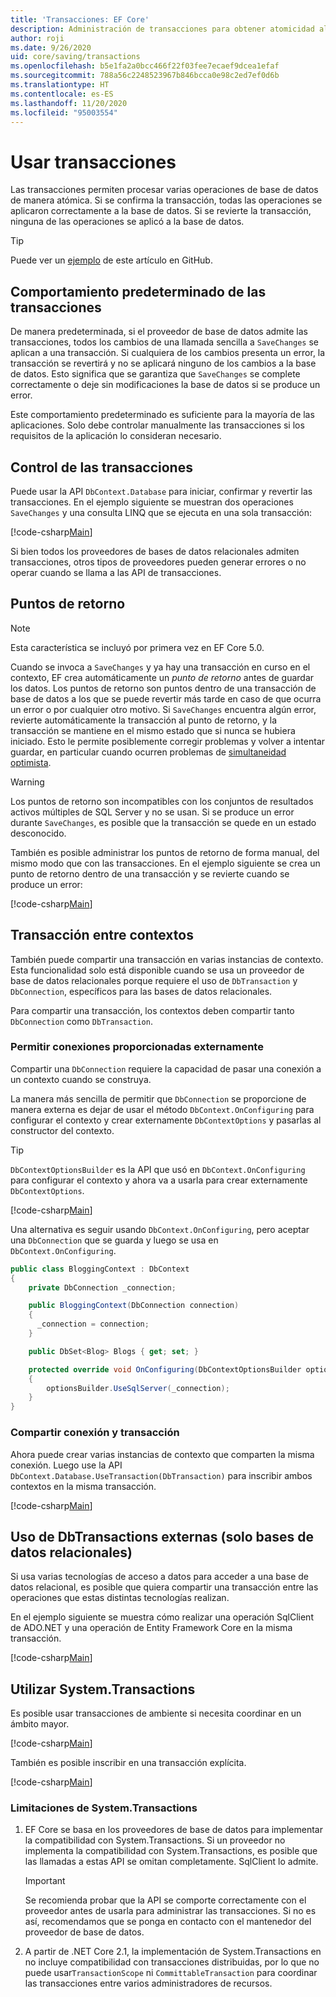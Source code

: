 ```yaml
---
title: 'Transacciones: EF Core'
description: Administración de transacciones para obtener atomicidad al guardar datos con Entity Framework Core
author: roji
ms.date: 9/26/2020
uid: core/saving/transactions
ms.openlocfilehash: b5e1fa2a0bcc466f22f03fee7ecaef9dcea1efaf
ms.sourcegitcommit: 788a56c2248523967b846bcca0e98c2ed7ef0d6b
ms.translationtype: HT
ms.contentlocale: es-ES
ms.lasthandoff: 11/20/2020
ms.locfileid: "95003554"
---
```

# <a name="using-transactions"></a>Usar transacciones

Las transacciones permiten procesar varias operaciones de base de datos de manera atómica. Si se confirma la transacción, todas las operaciones se aplicaron correctamente a la base de datos. Si se revierte la transacción, ninguna de las operaciones se aplicó a la base de datos.

> [!TIP]
> Puede ver un [ejemplo](https://github.com/dotnet/EntityFramework.Docs/tree/master/samples/core/Saving/Transactions/) de este artículo en GitHub.

## <a name="default-transaction-behavior"></a>Comportamiento predeterminado de las transacciones

De manera predeterminada, si el proveedor de base de datos admite las transacciones, todos los cambios de una llamada sencilla a `SaveChanges` se aplican a una transacción. Si cualquiera de los cambios presenta un error, la transacción se revertirá y no se aplicará ninguno de los cambios a la base de datos. Esto significa que se garantiza que `SaveChanges` se complete correctamente o deje sin modificaciones la base de datos si se produce un error.

Este comportamiento predeterminado es suficiente para la mayoría de las aplicaciones. Solo debe controlar manualmente las transacciones si los requisitos de la aplicación lo consideran necesario.

## <a name="controlling-transactions"></a>Control de las transacciones

Puede usar la API `DbContext.Database` para iniciar, confirmar y revertir las transacciones. En el ejemplo siguiente se muestran dos operaciones `SaveChanges` y una consulta LINQ que se ejecuta en una sola transacción:

[!code-csharp[Main](../../../samples/core/Saving/Transactions/ControllingTransaction.cs?name=Transaction&highlight=2,16-18)]

Si bien todos los proveedores de bases de datos relacionales admiten transacciones, otros tipos de proveedores pueden generar errores o no operar cuando se llama a las API de transacciones.

## <a name="savepoints"></a>Puntos de retorno

> [!NOTE]
> Esta característica se incluyó por primera vez en EF Core 5.0.

Cuando se invoca a `SaveChanges` y ya hay una transacción en curso en el contexto, EF crea automáticamente un *punto de retorno* antes de guardar los datos. Los puntos de retorno son puntos dentro de una transacción de base de datos a los que se puede revertir más tarde en caso de que ocurra un error o por cualquier otro motivo. Si `SaveChanges` encuentra algún error, revierte automáticamente la transacción al punto de retorno, y la transacción se mantiene en el mismo estado que si nunca se hubiera iniciado. Esto le permite posiblemente corregir problemas y volver a intentar guardar, en particular cuando ocurren problemas de [simultaneidad optimista](xref:core/saving/concurrency).

> [!WARNING]
> Los puntos de retorno son incompatibles con los conjuntos de resultados activos múltiples de SQL Server y no se usan. Si se produce un error durante `SaveChanges`, es posible que la transacción se quede en un estado desconocido.

También es posible administrar los puntos de retorno de forma manual, del mismo modo que con las transacciones. En el ejemplo siguiente se crea un punto de retorno dentro de una transacción y se revierte cuando se produce un error:

[!code-csharp[Main](../../../samples/core/Saving/Transactions/ManagingSavepoints.cs?name=Savepoints&highlight=9,19-20)]

## <a name="cross-context-transaction"></a>Transacción entre contextos

También puede compartir una transacción en varias instancias de contexto. Esta funcionalidad solo está disponible cuando se usa un proveedor de base de datos relacionales porque requiere el uso de `DbTransaction` y `DbConnection`, específicos para las bases de datos relacionales.

Para compartir una transacción, los contextos deben compartir tanto `DbConnection` como `DbTransaction`.

### <a name="allow-connection-to-be-externally-provided"></a>Permitir conexiones proporcionadas externamente

Compartir una `DbConnection` requiere la capacidad de pasar una conexión a un contexto cuando se construya.

La manera más sencilla de permitir que `DbConnection` se proporcione de manera externa es dejar de usar el método `DbContext.OnConfiguring` para configurar el contexto y crear externamente `DbContextOptions` y pasarlas al constructor del contexto.

> [!TIP]
> `DbContextOptionsBuilder` es la API que usó en `DbContext.OnConfiguring` para configurar el contexto y ahora va a usarla para crear externamente `DbContextOptions`.

[!code-csharp[Main](../../../samples/core/Saving/Transactions/SharingTransaction.cs?name=Context&highlight=3,4,5)]

Una alternativa es seguir usando `DbContext.OnConfiguring`, pero aceptar una `DbConnection` que se guarda y luego se usa en `DbContext.OnConfiguring`.

```csharp
public class BloggingContext : DbContext
{
    private DbConnection _connection;

    public BloggingContext(DbConnection connection)
    {
      _connection = connection;
    }

    public DbSet<Blog> Blogs { get; set; }

    protected override void OnConfiguring(DbContextOptionsBuilder optionsBuilder)
    {
        optionsBuilder.UseSqlServer(_connection);
    }
}
```

### <a name="share-connection-and-transaction"></a>Compartir conexión y transacción

Ahora puede crear varias instancias de contexto que comparten la misma conexión. Luego use la API `DbContext.Database.UseTransaction(DbTransaction)` para inscribir ambos contextos en la misma transacción.

[!code-csharp[Main](../../../samples/core/Saving/Transactions/SharingTransaction.cs?name=Transaction&highlight=1-3,6,14,21-23)]

## <a name="using-external-dbtransactions-relational-databases-only"></a>Uso de DbTransactions externas (solo bases de datos relacionales)

Si usa varias tecnologías de acceso a datos para acceder a una base de datos relacional, es posible que quiera compartir una transacción entre las operaciones que estas distintas tecnologías realizan.

En el ejemplo siguiente se muestra cómo realizar una operación SqlClient de ADO.NET y una operación de Entity Framework Core en la misma transacción.

[!code-csharp[Main](../../../samples/core/Saving/Transactions/ExternalDbTransaction.cs?name=Transaction&highlight=4,9,20,25-27)]

## <a name="using-systemtransactions"></a>Utilizar System.Transactions

Es posible usar transacciones de ambiente si necesita coordinar en un ámbito mayor.

[!code-csharp[Main](../../../samples/core/Saving/Transactions/AmbientTransaction.cs?name=Transaction&highlight=1,2,3,26-28)]

También es posible inscribir en una transacción explícita.

[!code-csharp[Main](../../../samples/core/Saving/Transactions/CommitableTransaction.cs?name=Transaction&highlight=1-2,15,28-30)]

### <a name="limitations-of-systemtransactions"></a>Limitaciones de System.Transactions

1. EF Core se basa en los proveedores de base de datos para implementar la compatibilidad con System.Transactions. Si un proveedor no implementa la compatibilidad con System.Transactions, es posible que las llamadas a estas API se omitan completamente. SqlClient lo admite.

   > [!IMPORTANT]
   > Se recomienda probar que la API se comporte correctamente con el proveedor antes de usarla para administrar las transacciones. Si no es así, recomendamos que se ponga en contacto con el mantenedor del proveedor de base de datos.

2. A partir de .NET Core 2.1, la implementación de System.Transactions en no incluye compatibilidad con transacciones distribuidas, por lo que no puede usar`TransactionScope` ni `CommittableTransaction` para coordinar las transacciones entre varios administradores de recursos.
